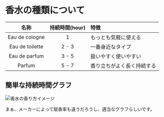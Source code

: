 # 香水の種類について

|      名称       | 持続時間(hour) | 特徴                       |
| :-------------: | :------------: | :------------------------- |
| Eau de cologne  |       1        | もっとも気軽に使える       |
| Eau de toilette |     2 - 3      | 一番身近なタイプ           |
|  Eau de parfum  |     3 - 5      | 扱いやすく使いやすい       |
|     Parfum      |     5 - 7      | 香り立ちがよく長く持続する |

## 簡単な持続時間グラフ

![香水の香り方イメージ](https://sekai-parfum.info/wp-content/uploads/2015/06/0002.jpg)

まぁ、メーカーによって賦香率も違うだろうし、適当なグラフらしいです。
